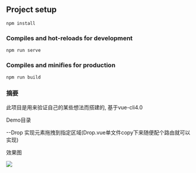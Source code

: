 ## Project setup
```
npm install
```

### Compiles and hot-reloads for development
```
npm run serve
```

### Compiles and minifies for production
```
npm run build
```

### 摘要
此项目是用来验证自己的某些想法而搭建的, 基于vue-cli4.0

Demo目录

--Drop 实现元素拖拽到指定区域(Drop.vue单文件copy下来随便配个路由就可以实现)

效果图

![](https://tva1.sinaimg.cn/large/006y8mN6ly1g8ajs3w9wog30s90dwatm.gif)
